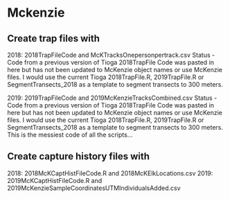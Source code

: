 # Mckenzie
## Create trap files with 
2018: 2018TrapFileCode and McKTracksOnepersonpertrack.csv
Status - Code from a previous version of Tioga 2018TrapFile Code was pasted in here but has not been updated to McKenzie object names or use McKenzie files. I would use the current Tioga 2018TrapFile.R, 2019TrapFile.R or SegmentTransects_2018 as a template to segment transects to 300 meters.

2019: 2019TrapFileCode and 2019McKenzieTracksCombined.csv
Status - Code from a previous version of Tioga 2018TrapFile Code was pasted in here but has not been updated to McKenzie object names or use McKenzie files. I would use the current Tioga 2018TrapFile.R, 2019TrapFile.R or SegmentTransects_2018 as a template to segment transects to 300 meters.
This is the messiest code of all the scripts...

## Create capture history files with 
2018: 2018McKCaptHistFileCode.R and 2018McKElkLocations.csv
2019: 2019McKCaptHistFileCode.R and 2019McKenzieSampleCoordinatesUTMIndividualsAdded.csv

